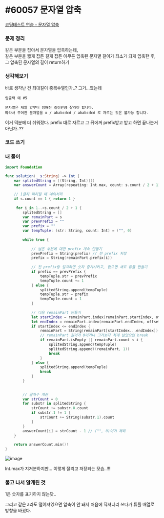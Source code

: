 # **#60057 문자열 압축**

[코딩테스트 연습 - 문자열 압축](https://programmers.co.kr/learn/courses/30/lessons/60057?language=swift)

### **문제 정리**

같은 부분을 잡아서 문자열을 압축하는데,  
같은 부분을 짧게 잡든 길게 잡든 아무튼 압축된 문자열 길이가 최소가 되게 압축한 후,  
그 압축된 문자열의 길이 return하기

### **생각해보기**

바로 생각난 건 최대길이 중복수열인가..? 그거...였는데

```
입출력 예 #5

문자열은 제일 앞부터 정해진 길이만큼 잘라야 합니다.
따라서 주어진 문자열을 x / ababcdcd / ababcdcd 로 자르는 것은 불가능 합니다.
```

이거 덕분에 더 쉬워졌다. prefix 대로 자르고 그 뒤에꺼 prefix받고 받고 하면 끝나는거 아닌가..??

### **코드 쓰기**

### **내 풀이**

```swift
import Foundation

func solution(_ s:String) -> Int {
    var splitedString = [(String, Int)]()
    var answerCount = Array(repeating: Int.max, count: s.count / 2 + 1)
    
    // 1글자 짜리일 때 예외처리
    if s.count == 1 { return 1 }
    
     for i in 1..<s.count / 2 + 1 {
        splitedString = []
        var remainPart = s
        var prevPrefix = ""
        var prefix = ""
        var tempTuple: (str: String, count: Int) = ("", 0)
        
        while true {
            
            // 남은 부분에 대한 prefix 계속 만들기
            prevPrefix = String(prefix) // 전 prefix 저장
            prefix = String(remainPart.prefix(i))
            
            // 전 prefix랑 일치하면 숫자 증가시키고, 없으면 새로 튜플 만들기
            if prefix == prevPrefix {
                tempTuple.str = prevPrefix
                tempTuple.count += 1
            } else {
                splitedString.append(tempTuple)
                tempTuple.str = prefix
                tempTuple.count = 1
            }
            
            // 다음 remainPart 만들기
            let startIndex = remainPart.index(remainPart.startIndex, offsetBy: i)
            let endIndex = remainPart.index(remainPart.endIndex, offsetBy: -1)
            if startIndex <= endIndex {
                remainPart = String(remainPart[startIndex...endIndex])
                // remainPart 길이가 0이거나 그거보다 적게 남았으면 break
                if remainPart.isEmpty || remainPart.count < i {
                    splitedString.append(tempTuple)
                    splitedString.append((remainPart, 1))
                    break
                }
            } else {
                splitedString.append(tempTuple)
                break
            }
        }
        
        
        // 글자수 계산
        var strCount = 0
        for substr in splitedString {
            strCount += substr.0.count
            if substr.1 != 1 {
                strCount += String(substr.1).count
            }
        }
        answerCount[i] = strCount - 1 // ("", 0)이거 제외
    }
    
    return answerCount.min()!
}
```

![image](https://user-images.githubusercontent.com/28949235/142193761-cd377af8-e82f-44bb-9ade-17faa0ebbe20.png)

Int.max가 지저분하지만... 이렇게 잘리고 저장되는 모습..!!!

### 풀고 나서 알게된 것

1은 숫자를 표기하지 않는닷..

그리고 같은 a라도 떨어져있으면 압축이 안 돼서 처음에 딕셔너리 쓰다가 튜플 배열로 방향을 바꿨다.
